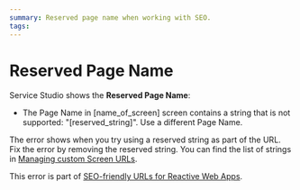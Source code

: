 ```yaml
---
summary: Reserved page name when working with SEO. 
tags:
---
```


# Reserved Page Name

Service Studio shows the **Reserved Page Name**:

* The Page Name in [name_of_screen] screen contains a string that is not supported: "[reserved_string]". Use a different Page Name.

The error shows when you try using a reserved string as part of the URL. Fix the error by removing the reserved string. You can find the list of strings in [Managing custom Screen URLs](../../../develop/seo/intro.md#managing-custom-screen-urls).

<div class="info" markdown="1">

This error is part of [SEO-friendly URLs for Reactive Web Apps](../../../develop/seo/intro.md).

</div>